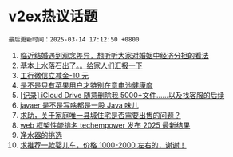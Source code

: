 # v2ex热议话题

`最后更新时间：2025-03-14 17:12:50 +0800`

1. [临近结婚遇到观念差异，想听听大家对婚姻中经济分担的看法](https://www.v2ex.com/t/1118412)
1. [基本上水落石出了。。给家人们汇报一下](https://www.v2ex.com/t/1118410)
1. [工行微信立减金-10 元](https://www.v2ex.com/t/1118370)
1. [是不是只有苹果用户才特别在意电池健康度](https://www.v2ex.com/t/1118352)
1. [[记录] iCloud Drive 随意删除我 5000+文件……以及找客服的后续](https://www.v2ex.com/t/1118248)
1. [javaer 是不是写啥都是一股 Java 味儿](https://www.v2ex.com/t/1118358)
1. [求助，关于家庭唯一县城住宅是否需要出售的问题？](https://www.v2ex.com/t/1118339)
1. [web 框架性能排名 techempower 发布 2025 最新结果](https://www.v2ex.com/t/1118355)
1. [净水器的挑选](https://www.v2ex.com/t/1118303)
1. [求推荐一款婴儿车，价格 1000-2000 左右的，谢谢！](https://www.v2ex.com/t/1118331)

